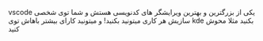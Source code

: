 vscode یکی از بزرگترین و بهترین ویرایشگر های کدنویسی هستش و شما توی شخصی سازیش هر کاری میتونید بکنید! و میتونید کارای بیشتر باهاش توی kde بکنید مثلا محوش کنید